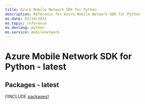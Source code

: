 ```yaml
---
title: Azure Mobile Network SDK for Python
description: Reference for Azure Mobile Network SDK for Python
ms.date: 03/19/2025
ms.topic: reference
ms.devlang: python
ms.service: mobilenetwork
---
```

# Azure Mobile Network SDK for Python - latest
## Packages - latest
[!INCLUDE [packages](mobile-network-index.md)]